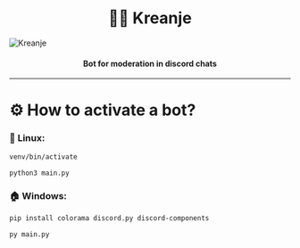<h1 align="center" style="font-weight: bold">🤦‍♀️ Kreanje</h1>

![Kreanje](https://cdn.discordapp.com/attachments/975025066607775816/982628866269007942/kreanje.png)

<h4 align="center">Bot for moderation in discord chats</h4>

---

<h1 style="font-weight: bold">⚙️ How to activate a bot?</h1>


### 🐧 <b>Linux</b>:
```bash
venv/bin/activate
```
```bash
python3 main.py
```

### 🏠 <b>Windows</b>:
```bash
pip install colorama discord.py discord-components 
```

```bash
py main.py
```